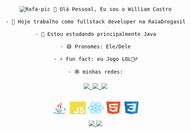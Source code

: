 <p align="center">
  <kbd >
    <img center alt="Rafa-pic" height="250" src="https://media.discordapp.net/attachments/1000186869386055901/1000186993780727869/download20220705204346.png">
  </kbd>
  <kbd size="3" align="left">
    👋 Olá Pessoal, Eu sou o William Castro<br/><br/>
    - 🔭 Hoje trabalho como fullstack developer na RaiaDrogasil<br/><br/>
    - 🌱 Estou estudando principalmente Java<br/><br/>
    - 😄 Pronomes: Ele/Dele<br/><br/>
    - ⚡ Fun fact: eu Jogo LOL🧙‍♂️<br/><br/>
    - 🕸️ minhas redes: <br/><br/>
    <a href="www.linkedin.com/in/williamsilvacastro" target="_blank">
      <img src="https://img.shields.io/badge/-LinkedIn-%230077B5?style=for-the-badge&logo=linkedin&logoColor=white" target="_blank">
    </a>
    <a href = "mailto:williams.castro2001@gmail.com">
      <img src="https://img.shields.io/badge/-Gmail-%23333?style=for-the-badge&logo=gmail&logoColor=white" target="_blank">
    </a>
    <a href="https://instagram.com/nmrl_william" target="_blank">
      <img src="https://img.shields.io/badge/-Instagram-%23E4405F?style=for-the-badge&logo=instagram&logoColor=white" target="_blank">
    </a>
  </kbd>
</p>

<div align="center" style="display: inline_block"><br>
  <img align="center" alt="will-Java" height="35" width="45" src="https://raw.githubusercontent.com/devicons/devicon/master/icons/java/java-original.svg">
  <img align="center" alt="will-Js" height="35" width="45" src="https://raw.githubusercontent.com/devicons/devicon/master/icons/javascript/javascript-plain.svg">
  <img align="center" alt="will-React" height="35" width="45" src="https://raw.githubusercontent.com/devicons/devicon/master/icons/react/react-original.svg">
  <img align="center" alt="will-HTML" height="35" width="45" src="https://raw.githubusercontent.com/devicons/devicon/master/icons/html5/html5-original.svg">
  <img align="center" alt="will-CSS" height="35" width="45" src="https://raw.githubusercontent.com/devicons/devicon/master/icons/css3/css3-original.svg">
</div>
<br/>
<div align="center">
  <a href="https://github.com/williamsilvacastro">
  <img height="180em" src="https://github-readme-stats.vercel.app/api?username=williamsilvacastro&show_icons=true&theme=github_dark&include_all_commits=true&count_private=true"/>
  <img height="180em" src="https://github-readme-stats.vercel.app/api/top-langs/?username=williamsilvacastro&layout=compact&langs_count=16&theme=github_dark "/>
</div>

